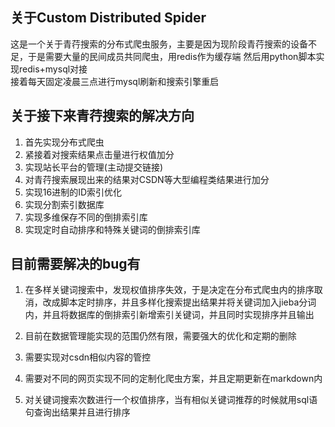 ## 关于Custom Distributed Spider
这是一个关于青荇搜索的分布式爬虫服务，主要是因为现阶段青荇搜索的设备不足，于是需要大量的民间成员共同爬虫，用redis作为缓存端
然后用python脚本实现redis+mysql对接  
接着每天固定凌晨三点进行mysql刷新和搜索引擎重启

## 关于接下来青荇搜索的解决方向
1. 首先实现分布式爬虫
2. 紧接着对搜索结果点击量进行权值加分
3. 实现站长平台的管理(主动提交链接)
4. 对青荇搜索展现出来的结果对CSDN等大型编程类结果进行加分
5. 实现16进制的ID索引优化
6. 实现分割索引数据库
7. 实现多维保存不同的倒排索引库
8. 实现定时自动排序和特殊关键词的倒排索引库


## 目前需要解决的bug有
1. 在多样关键词搜索中，发现权值排序失效，于是决定在分布式爬虫内的排序取消，改成脚本定时排序，并且多样化搜索提出结果并将关键词加入jieba分词内，并且将数据库的倒排索引新增索引关键词，并且同时实现排序并且输出

2. 目前在数据管理能实现的范围仍然有限，需要强大的优化和定期的删除
3. 需要实现对csdn相似内容的管控
4. 需要对不同的网页实现不同的定制化爬虫方案，并且定期更新在markdown内
5. 对关键词搜索次数进行一个权值排序，当有相似关键词推荐的时候就用sql语句查询出结果并且进行排序

